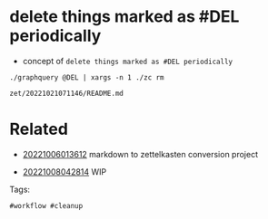 # delete things marked as #DEL periodically

- concept of `delete things marked as #DEL periodically`

```
./graphquery @DEL | xargs -n 1 ./zc rm
```

` zet/20221021071146/README.md `

# Related

- [20221006013612](/zet/20221006013612/README.md) markdown to zettelkasten conversion project

- [20221008042814](/zet/20221008042814/README.md) WIP

Tags:

    #workflow #cleanup
